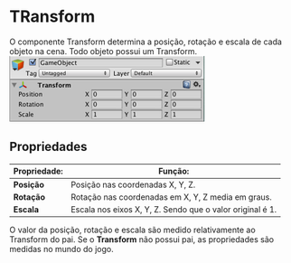 # TRansform
O componente Transform determina a posição, rotação e escala de cada objeto na cena. Todo objeto possui um Transform.
![TRansform](../img/transform.png)

## Propriedades

|**Propriedade:**   |**Função:**                                              |
|-------------------|---------------------------------------------------------|
|**Posição**	    |Posição nas coordenadas X, Y, Z.                         |
|**Rotação**	    |Rotação nas coordenadas em X, Y, Z media em graus.       |
|**Escala**	        |Escala nos eixos X, Y, Z. Sendo que o valor original é 1.|

O valor da posição, rotação e escala são medido relativamente ao Transform do pai.
Se o **Transform** não possui pai, as propriedades são medidas no mundo do jogo.

